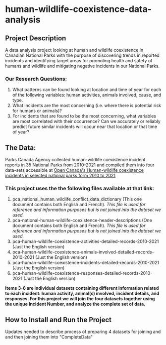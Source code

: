 # human-wildlife-coexistence-data-analysis
## Project Description
A data analysis project looking at human and wildlife coexistence in Canadian National Parks with the purpose of discovering trends in reported incidents and identifying target areas for promoting health and safety of humans and wildlife and mitigating negative incidents in our National Parks. 
### Our Research Questions:
1.	What patterns can be found looking at location and time of year for each of the following variables: human activities, animals involved, cause, and type. 
2.	What incidents are the most concerning (i.e. where there is potential risk for humans or animals)?
3.	For incidents that are found to be the most concerning, what variables are most correlated with their occurrence? Can we accurately or reliably predict future similar incidents will occur near that location or that time of year? 
## The Data: 
Parks Canada Agency collected human-wildlife coexistence incident reports in 35 National Parks from 2010-2021 and compiled them into four data-sets accessible at [Open Canada's Human-wildlife coexistence incidents in selected national parks form 2010 to 2021](https://open.canada.ca/data/en/dataset/cc5ea139-c628-46dc-ac55-a5b3351b7fdf)
### This project uses the the following files available at that link: 
1. pca_national_human_wildlife_conflict_data_dictionary (This one document contains both English and French). *This file is used for reference and information purposes but is not joined into the dataset we used.*
2. pca-national-human-wildlife-coexistence-header-descriptions (One document contains both English and French). *This file is used for reference and information purposes but is not joined into the dataset we used.*
3. pca-human-wildlife-coexistence-activities-detailed-records-2010-2021 (Just the English version)
4. pca-human-wildlife-coexistence-animals-involved-detailed-records-2010-2021 (Just the English version)
5. pca-human-wildlife-coexistence-incidents-detailed-records-2010-2021 (Just the English version)
6. pca-human-wildlife-coexistence-responses-detailed-records-2010-2021 (Just the English version)

**Items 3-6 are individual datasets containing different information related to each incident: human activity, animal(s) involved, incident details, and responses. For this project we will join the four datasets together using the unique Incident Number, and analyze the complete set of data.**

## How to Install and Run the Project

Updates needed to describe process of preparing 4 datasets for joining and and then joining them into "CompleteData"

